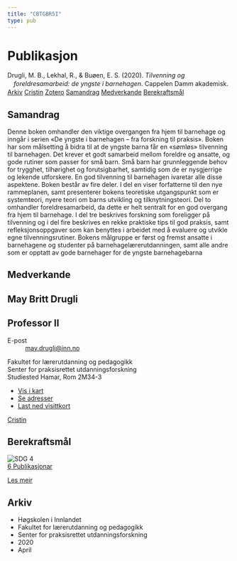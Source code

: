 ```yaml
---
title: "CBTGBR5I"
type: pub
---
```

<h1>Publikasjon</h1>
<article id="csl-bib-container-CBTGBR5I" class="csl-bib-container">
  <div class="csl-bib-body" style="line-height: 1.35; padding-left: 1em; text-indent:-1em;">
  <div class="csl-entry">Drugli, M. B., Lekhal, R., &amp; Bu&#xF8;en, E. S. (2020). <i>Tilvenning og foreldresamarbeid: de yngste i barnehagen</i>. Cappelen Damm akademisk.</div>
</div>
  <div class="csl-bib-buttons">
    <a href="#taxonomy-article-CBTGBR5I" class="csl-bib-button">Arkiv</a>
    <a href="https://app.cristin.no/results/show.jsf?id=1808071" alt="Cristin URL" class="csl-bib-button">Cristin</a>
    <a href="http://zotero.org/groups/5402882/items/CBTGBR5I" alt="Zotero URL" class="csl-bib-button">Zotero</a>
    <a href="#abstract-article-CBTGBR5I" class="csl-bib-button">Samandrag</a>
    <a href="#contributors-article-CBTGBR5I" class="csl-bib-button">Medverkande</a>
    <a href="#sdg-article-CBTGBR5I" class="csl-bib-button">Berekraftsmål</a>
  </div>
  <div id="csl-bib-meta-container-CBTGBR5I"></div>
</article>
<div id="csl-bib-meta-CBTGBR5I" class="csl-bib-meta">
  <article id="abstract-article-CBTGBR5I" class="abstract-article">
    <h1>Samandrag</h1>
    Denne boken omhandler den viktige overgangen fra hjem til barnehage og inngår i serien «De yngste i barnehagen – fra forskning til praksis». Boken har som målsetting å bidra til at de yngste barna får en «sømløs» tilvenning til barnehagen. Det krever et godt samarbeid mellom foreldre og ansatte, og gode rutiner som passer for små barn. Små barn har grunnleggende behov for trygghet, tilhørighet og forutsigbarhet, samtidig som de er nysgjerrige og lekende utforskere. En god tilvenning til barnehagen ivaretar alle disse aspektene. Boken består av fire deler. I del en viser forfatterne til den nye rammeplanen, samt presenterer bokens teoretiske utgangspunkt som er systemteori, nyere teori om barns utvikling og tilknytningsteori. Del to omhandler foreldresamarbeid, da dette er helt sentralt for en god overgang fra hjem til barnehage. I del tre beskrives forskning som foreligger på tilvenning og i del fire beskrives en rekke praktiske tips til god praksis, samt refleksjonsoppgaver som kan benyttes i arbeidet med å evaluere og utvikle egne tilvenningsrutiner. Bokens målgruppe er først og fremst ansatte i barnehagene og studenter på barnehagelærerutdanningen, samt alle andre som er opptatt av gode barnehager for de yngste barnehagebarna
  </article>
  <article id="contributors-article-CBTGBR5I" class="contributors-article">
    <h1>Medverkande</h1>
    <div class="personas"> <div class="vrtx-hinn-person-card"> <div class="photo"> <i class="lar la-user-circle missing-person"></i> </div> <div class="info"> <hgroup><h1>May Britt Drugli</h1> <h2>Professor II</h2> </hgroup><dl> <dt>E-post</dt> <dd> <a href="mailto:may.drugli@inn.no">may.drugli@inn.no</a> </dd> </dl> <p> Fakultet for lærerutdanning og pedagogikk<br> Senter for praksisrettet utdanningsforskning<br> Studiested Hamar, Rom 2M34-3 </p> <ul class="vrtx-hinn-links"> <li><a href="https://www.google.com/maps?q=60.79582,11.07304">Vis i kart</a></li> <li><a href="https://www.inn.no/finn-en-ansatt/may-drugli.html#vrtx-hinn-addresses">Se adresser</a></li> <li><a href="https://www.inn.no/finn-en-ansatt/may-drugli.html?vrtx=vcf">Last ned visittkort</a></li> </ul> </div> </div> <a href="https://app.cristin.no/persons/show.jsf?id=29493" alt="Cristin URL" class="personas-cristin">Cristin</a> </div>
  </article>
  <article id="sdg-article-CBTGBR5I" class="sdg-article">
    <h1>Berekraftsmål</h1>
    <div class="sdg-container"><div id="sdg4" class="sdg"> <img src="{{< params subfolder >}}images/sdg/sdg04_no.png" class="image" alt="SDG 4"> <div class="sdg-overlay"> <a href="{{< params subfolder >}}no/archive/?sdg=4#archive" class="sdg-publication-count"><span>6</span> Publikasjonar</a> <p><a href="NA" class="sdg-read-more">Les meir</a></p> </div> </div></div>
  </article>
  <article id="taxonomy-article-CBTGBR5I" class="taxonomy-article">
    <h1>Arkiv</h1>
    <ul>
      <li>Høgskolen i Innlandet</li>
      <li>Fakultet for lærerutdanning og pedagogikk</li>
      <li>Senter for praksisrettet utdanningsforskning</li>
      <li>2020</li>
      <li>April</li>
    </ul>
  </article>
</div>
